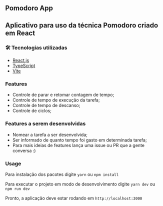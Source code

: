 ## Pomodoro App
## Aplicativo para uso da técnica Pomodoro criado em React

### 🛠 Tecnologias utilizadas
- [React.js](https://pt-br.reactjs.org)
- [TypeScript](https://www.typescriptlang.org)
- [Vite](https://vitejs.dev)

### Features
- Controle de parar e retomar contagem de tempo;
- Controle de tempo de execução da tarefa;
- Controle  de tempo de descanso;
- Controle de ciclos;

### Features a serem desenvolvidas
- Nomear a tarefa a ser desenvolvida;
- Ser informado de quanto tempo foi gasto em determinada tarefa;
- Para mais ideias de features lança uma issue ou PR que a gente conversa :)

### Usage
Para instalação dos pacotes digite ```yarn``` ou ```npm install```

Para executar o projeto em modo de desenvolvimento digite ```yarn dev``` ou ```npm run dev```

Pronto, a aplicação deve estar rodando em ```http://localhost:3000```
